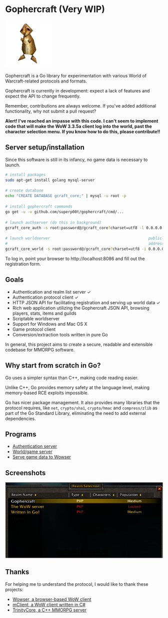 # Gophercraft (Very WIP)

![gopher](gopher.png)

Gophercraft is a Go library for experimentation with various World of Warcraft-related protocols and formats.

Gophercraft is currently in development: expect a lack of features and expect the API to change frequently.

Remember, contributions are always welcome. If you've added additional functionality, why not submit a pull request?

**Alert! I've reached an impasse with this code. I can't seem to implement code that will make the WoW 3.3.5a client log into the world, past the character selection menu. If you know how to do this, please contribute!!**


## Server setup/installation

Since this software is still in its infancy, no game data is necessary to launch.

```bash
# install packages
sudo apt-get install golang mysql-server

# create database
echo "CREATE DATABASE gcraft_core;" | mysql -u root -p 

# install gophercraft commands
go get -u -v github.com/superp00t/gophercraft/cmd/...

# launch authserver (do this in background) 
gcraft_core_auth -s root:password@/gcraft_core?charset=utf8 -l 0.0.0.0:3724

# launch worldserver                                            publicly visible     listening address
#                                                               address
gcraft_core_world -s root:password@/gcraft_core?charset=utf8 -i 0.0.0.0:8085        -l 0.0.0.0:8085
```

To log in, point your browser to http://localhost:8086 and fill out the registration form.

## Goals

- Authentication and realm list server ✓
- Authentication protocol client ✓
- HTTP JSON API for facilitating registration and serving up world data ✓
- Rich web application utilizing the Gophercraft JSON API, browsing players, stats, items and guilds
- Scriptable worldserver 
- Support for Windows and Mac OS X
- Game protocol client
- Conversion/extraction tools written in pure Go

In general, this project aims to create a secure, readable and extensible codebase for MMORPG software.

## Why start from scratch in Go?

Go uses a simpler syntax than C++, making code reading easier.

Unlike C++, Go provides memory safety at the language level, making memory-based RCE exploits impossible.

Go has nicer package management. It also provides many libraries that the protocol requires, like `net`, `crypto/sha1`, `crypto/hmac` and `compress/zlib` as part of the Go Standard Library, eliminating the need to add external dependencies.

## Programs

- <a href="cmd/gcraft_core_auth">Authentication server</a>
- <a href="cmd/gcraft_core_world">World/game server</a>
- <a href="cmd/gcraft_wowser_pipeline">Serve game data to Wowser</a>

## Screenshots

![worldserverscreenshot](realmlist.png)

## Thanks

For helping me to understand the protocol, I would like to thank these projects:

- [Wowser, a browser-based WoW client](https://github.com/wowserhq/wowser)
- [mClient, a WoW client written in C#](https://github.com/justMaku/mClient)
- [TrinityCore, a C++ MMORPG server](https://github.com/TrinityCore/TrinityCore/)
